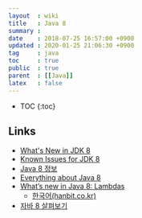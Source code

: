 ```yaml
---
layout  : wiki
title   : Java 8
summary : 
date    : 2018-07-25 16:57:00 +0900
updated : 2020-01-25 21:06:30 +0900
tag     : java
toc     : true
public  : true
parent  : [[Java]]
latex   : false
---
```

* TOC
{:toc}

## Links

* [What's New in JDK 8](http://www.oracle.com/technetwork/java/javase/8-whats-new-2157071.html )
* [Known Issues for JDK 8](http://www.oracle.com/technetwork/java/javase/8-known-issues-2157115.html )
* [Java 8 정보](https://www.java.com/ko/download/faq/java8.xml )
* [Everything about Java 8](http://www.techempower.com/blog/2013/03/26/everything-about-java-8/ )
* [What’s new in Java 8: Lambdas](https://www.oreilly.com/learning/whats-new-in-java-8-lambdas )
    * [한국어(hanbit.co.kr)](http://www.hanbit.co.kr/channel/category/category_view.html?cms_code=CMS2597357572&cate_cd= )
* [자바 8 살펴보기](http://www.moreagile.net/2014/04/AllAboutJava8.html )
